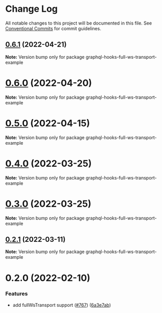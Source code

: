 # Change Log

All notable changes to this project will be documented in this file.
See [Conventional Commits](https://conventionalcommits.org) for commit guidelines.

## [0.6.1](https://github.com/nearform/graphql-hooks/compare/graphql-hooks-full-ws-transport-example@0.6.0...graphql-hooks-full-ws-transport-example@0.6.1) (2022-04-21)

**Note:** Version bump only for package graphql-hooks-full-ws-transport-example





# [0.6.0](https://github.com/nearform/graphql-hooks/compare/graphql-hooks-full-ws-transport-example@0.5.0...graphql-hooks-full-ws-transport-example@0.6.0) (2022-04-20)

**Note:** Version bump only for package graphql-hooks-full-ws-transport-example





# [0.5.0](https://github.com/nearform/graphql-hooks/compare/graphql-hooks-full-ws-transport-example@0.4.0...graphql-hooks-full-ws-transport-example@0.5.0) (2022-04-15)

**Note:** Version bump only for package graphql-hooks-full-ws-transport-example





# [0.4.0](https://github.com/nearform/graphql-hooks/compare/graphql-hooks-full-ws-transport-example@0.3.0...graphql-hooks-full-ws-transport-example@0.4.0) (2022-03-25)

**Note:** Version bump only for package graphql-hooks-full-ws-transport-example





# [0.3.0](https://github.com/nearform/graphql-hooks/compare/graphql-hooks-full-ws-transport-example@0.2.1...graphql-hooks-full-ws-transport-example@0.3.0) (2022-03-25)

**Note:** Version bump only for package graphql-hooks-full-ws-transport-example





## [0.2.1](https://github.com/nearform/graphql-hooks/compare/graphql-hooks-full-ws-transport-example@0.2.0...graphql-hooks-full-ws-transport-example@0.2.1) (2022-03-11)

**Note:** Version bump only for package graphql-hooks-full-ws-transport-example





# 0.2.0 (2022-02-10)


### Features

* add fullWsTransport support ([#767](https://github.com/nearform/graphql-hooks/issues/767)) ([6a3e7ab](https://github.com/nearform/graphql-hooks/commit/6a3e7ab879e8d2a85ded42fb6cf34e124541018f))
